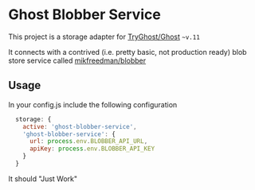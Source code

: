 # Ghost Blobber Service

This project is a storage adapter for [TryGhost/Ghost](https://github.com/TryGhost/Ghost) `~v.11`

It connects with a contrived (i.e. pretty basic, not production ready) blob store service called [mikfreedman/blobber](https://github.com/mikfreedman/blobber)

## Usage
In your config.js include the following configuration

```javascript
  storage: {
    active: 'ghost-blobber-service',
    'ghost-blobber-service': {
      url: process.env.BLOBBER_API_URL,
      apiKey: process.env.BLOBBER_API_KEY
    }
  }
```

It should "Just Work"
